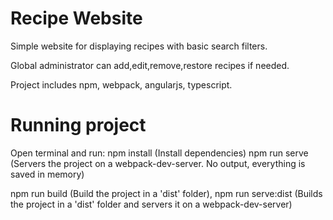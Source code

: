 # Recipe Website
Simple website for displaying recipes with basic search filters. 

Global administrator can add,edit,remove,restore recipes if needed.

Project includes npm, webpack, angularjs, typescript.

# Running project

Open terminal and run:
npm install (Install dependencies)
npm run serve (Servers the project on a webpack-dev-server. No output, everything is saved in memory)

npm run build (Build the project in a 'dist' folder),
npm run serve:dist (Builds the project in a 'dist' folder and servers it on a webpack-dev-server)
